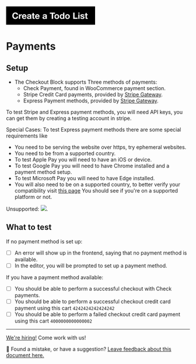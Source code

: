 [![Create Todo list](https://raw.githubusercontent.com/senadir/todo-my-markdown/master/public/github-button.svg?sanitize=true)](https://git-todo.netlify.app/create)

# Payments

## Setup

-   The Checkout Block supports Three methods of payments:
    -   Check Payment, found in WooCommerce payment section.
    -   Stripe Credit Card payments, provided by [Stripe Gateway](https://woocommerce.com/products/stripe/).
    -   Express Payment methods, provided by [Stripe Gateway](https://woocommerce.com/products/stripe/).

To test Stripe and Express payment methods, you will need API keys, you can get them by creating a testing account
in stripe.

Special Cases:
To test Express payment methods there are some special requirements like

-   You need to be serving the website over https, try ephemeral websites.
-   You need to be from a supported country.
-   To test Apple Pay you will need to have an iOS or device.
-   To test Google Pay you will need to have Chrome installed and a payment method setup.
-   To test Microsoft Pay you will need to have Edge installed.
-   You will also need to be on a supported country, to better verify your compatibility visit
    [this page](https://stripe.com/docs/stripe-js/elements/payment-request-button#react-overview)
    You should see if you're on a supported platform or not.

Unsupported:
![](https://i.imgur.com/EpkFrat.png).

## What to test

If no payment method is set up: <!-- heading -->

-   [ ] An error will show up in the frontend, saying that no payment method is available.
-   [ ] In the editor, you will be prompted to set up a payment method.

If you have a payment method available: <!-- heading -->

-   [ ] You should be able to perform a successful checkout with Check payments.
-   [ ] You should be able to perform a successful checkout credit card payment using this cart `4242424242424242`
-   [ ] You should be able to perform a failed checkout credit card payment using this cart `4000000000000002`

<!-- FEEDBACK -->

---

[We're hiring!](https://woocommerce.com/careers/) Come work with us!

🐞 Found a mistake, or have a suggestion? [Leave feedback about this document here.](https://github.com/woocommerce/woocommerce-gutenberg-products-block/issues/new?assignees=&labels=type%3A+documentation&template=--doc-feedback.md&title=Feedback%20on%20./docs/testing/cart-checkout/payment.md)

<!-- /FEEDBACK -->
